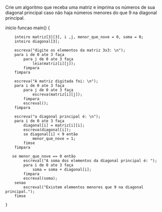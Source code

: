  Crie um algoritmo que receba uma matriz e imprima os números de sua diagonal principal caso
não haja números menores do que 9 na diagonal principal.

inicio
    funcao main() {

        inteiro matriz[3][3], i ,j, menor_que_nove = 0, soma = 0;
        inteiro diagonal[3];

        escreva("digite os elementos da matriz 3x3: \n");
        para i de 0 ate 3 faça
            para j de 0 ate 3 faça
                leia(matriz[i][j]);
            fimpara
        fimpara

        escreva("A matriz digitada foi: \n");
        para i de 0 ate 3 faça
            para j de 0 ate 3 faça
                escreva(matriz[i][j]);
            fimpara
            escreval();
        fimpara
        
        escreva("a diagonal principal é: \n");
        para i de 0 ate 3 faça
            diagonal[i] = matriz[i][i];
            escreva(diagonal[i]);
            se diagonal[i] < 9 então
                menor_que_nove = 1;
            fimse
        fimpara

       se menor_que_nove == 0 então
            escreval("A soma dos elementos da diagonal principal é: ");
            para i de 0 ate 3 faça
                soma = soma + diagonal[i];
            fimpara
            escreval(soma);
        senao
            escreval("Existem elementos menores que 9 na diagonal principal.");
        fimse 

    }